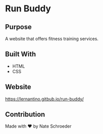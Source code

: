 # Run Buddy

## Purpose
A website that offers fitness training services.

## Built With
* HTML
* CSS

## Website
https://lernantino.gitbub.io/run-buddy/

## Contribution
Made with ❤️ by Nate Schroeder
